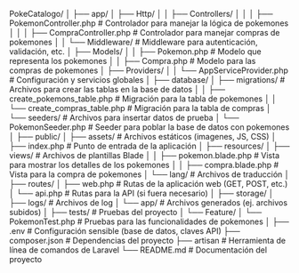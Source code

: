 PokeCatalogo/
│
├── app/
│   ├── Http/
│   │   ├── Controllers/
│   │   │   ├── PokemonController.php       # Controlador para manejar la lógica de pokemones
│   │   │   ├── CompraController.php         # Controlador para manejar compras de pokemones
│   │   └── Middleware/                      # Middleware para autenticación, validación, etc.
│   ├── Models/
│   │   ├── Pokemon.php                      # Modelo que representa los pokemones
│   │   ├── Compra.php                       # Modelo para las compras de pokemones
│   ├── Providers/
│   │   └── AppServiceProvider.php           # Configuración y servicios globales
│
├── database/
│   ├── migrations/                          # Archivos para crear las tablas en la base de datos
│   │   ├── create_pokemons_table.php         # Migración para la tabla de pokemones
│   │   └── create_compras_table.php         # Migración para la tabla de compras
│   └── seeders/                             # Archivos para insertar datos de prueba
│       └── PokemonSeeder.php                # Seeder para poblar la base de datos con pokemones
│
├── public/
│   ├── assets/                              # Archivos estáticos (imagenes, JS, CSS)
│   ├── index.php                            # Punto de entrada de la aplicación
│
├── resources/
│   ├── views/                               # Archivos de plantillas Blade
│   │   ├── pokemon.blade.php                # Vista para mostrar los detalles de los pokemones
│   │   ├── compra.blade.php                 # Vista para la compra de pokemones
│   └── lang/                                # Archivos de traducción
│
├── routes/
│   ├── web.php                              # Rutas de la aplicación web (GET, POST, etc.)
│   └── api.php                              # Rutas para la API (si fuera necesario)
│
├── storage/
│   ├── logs/                                # Archivos de log
│   └── app/                                 # Archivos generados (ej. archivos subidos)
│
├── tests/                                   # Pruebas del proyecto
│   └── Feature/
│       └── PokemonTest.php                  # Pruebas para las funcionalidades de pokemones
│
├── .env                                      # Configuración sensible (base de datos, claves API)
├── composer.json                             # Dependencias del proyecto
├── artisan                                   # Herramienta de línea de comandos de Laravel
└── README.md                                 # Documentación del proyecto
